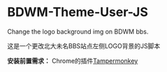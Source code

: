 # BDWM-Theme-User-JS
Change the logo background img on BDWM bbs.

这是一个更改北大未名BBS站点左侧LOGO背景的JS脚本

**安装前置需求：** Chrome的插件[Tampermonkey](https://chrome.google.com/webstore/detail/tampermonkey/dhdgffkkebhmkfjojejmpbldmpobfkfo?utm_source=chrome-ntp-icon)

